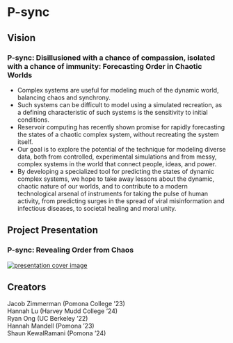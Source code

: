 # P-sync

## Vision
### P-sync: Disillusioned with a chance of compassion, isolated with a chance of immunity: Forecasting Order in Chaotic Worlds
- Complex systems are useful for modeling much of the dynamic world, balancing chaos and synchrony.
- Such systems can be difficult to model using a simulated recreation, as a defining characteristic of such systems is the sensitivity to initial conditions.
- Reservoir computing has recently shown promise for rapidly forecasting the states of a chaotic complex system, without recreating the system itself.
- Our goal is to explore the potential of the technique for modeling diverse data, both from controlled, experimental simulations and from messy, complex systems in the world that connect people, ideas, and power.
- By developing a specialized tool for predicting the states of dynamic complex systems, we hope to take away lessons about the dynamic, chaotic nature of our worlds, and to contribute to a modern technological arsenal of instruments for taking the pulse of human activity, from predicting surges in the spread of viral misinformation and infectious diseases, to societal healing and moral unity.

## Project Presentation
### P-sync: Revealing Order from Chaos
[![presentation cover image](https://lh6.googleusercontent.com/jqZmd_vWXiwLNmIY_f0kVomb7G0cDgXQNbBan9wEUE6ZcIIywsvRrIL-X_Gw4lWe84fg0zmyKkwZPw=w1200-h630-p)](https://docs.google.com/presentation/d/1qY4kLiWD3afgLnmYLqx16kN2cGa9RMukMoWvo-YxZfo/edit?usp=sharing)

## Creators
Jacob Zimmerman (Pomona College ’23)\
Hannah Lu (Harvey Mudd College ’24)\
Ryan Ong (UC Berkeley ’22)\
Hannah Mandell (Pomona ’23)\
Shaun KewalRamani (Pomona ’24)